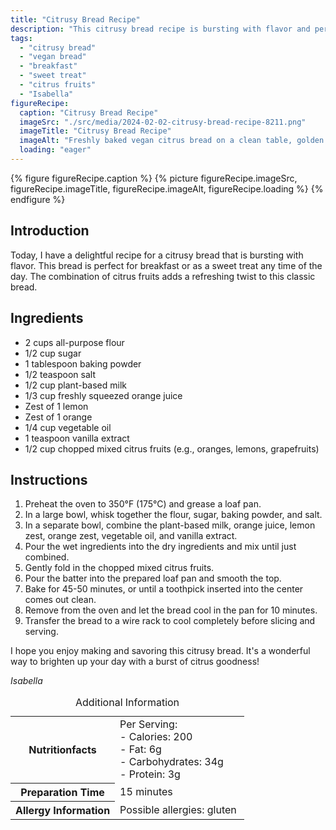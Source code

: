 ```yaml
---
title: "Citrusy Bread Recipe"
description: "This citrusy bread recipe is bursting with flavor and perfect for breakfast or as a sweet treat. The combination of citrus fruits adds a refreshing twist!"
tags:
  - "citrusy bread"
  - "vegan bread"
  - "breakfast"
  - "sweet treat"
  - "citrus fruits"
  - "Isabella"
figureRecipe: 
  caption: "Citrusy Bread Recipe"
  imageSrc: "./src/media/2024-02-02-citrusy-bread-recipe-8211.png"
  imageTitle: "Citrusy Bread Recipe"
  imageAlt: "Freshly baked vegan citrus bread on a clean table, golden crust and vibrant citrus peel, minimalistic decor."
  loading: "eager"
---
```


{% figure figureRecipe.caption %}
{% picture figureRecipe.imageSrc, figureRecipe.imageTitle, figureRecipe.imageAlt, figureRecipe.loading %}
{% endfigure %}

## Introduction

Today, I have a delightful recipe for a citrusy bread that is bursting with flavor. This bread is perfect for breakfast or as a sweet treat any time of the day. The combination of citrus fruits adds a refreshing twist to this classic bread.

## Ingredients

- 2 cups all-purpose flour
- 1/2 cup sugar
- 1 tablespoon baking powder
- 1/2 teaspoon salt
- 1/2 cup plant-based milk
- 1/3 cup freshly squeezed orange juice
- Zest of 1 lemon
- Zest of 1 orange
- 1/4 cup vegetable oil
- 1 teaspoon vanilla extract
- 1/2 cup chopped mixed citrus fruits (e.g., oranges, lemons, grapefruits)

## Instructions

1. Preheat the oven to 350°F (175°C) and grease a loaf pan.
2. In a large bowl, whisk together the flour, sugar, baking powder, and salt.
3. In a separate bowl, combine the plant-based milk, orange juice, lemon zest, orange zest, vegetable oil, and vanilla extract.
4. Pour the wet ingredients into the dry ingredients and mix until just combined.
5. Gently fold in the chopped mixed citrus fruits.
6. Pour the batter into the prepared loaf pan and smooth the top.
7. Bake for 45-50 minutes, or until a toothpick inserted into the center comes out clean.
8. Remove from the oven and let the bread cool in the pan for 10 minutes.
9. Transfer the bread to a wire rack to cool completely before slicing and serving.

I hope you enjoy making and savoring this citrusy bread. It's a wonderful way to brighten up your day with a burst of citrus goodness!

*Isabella*

<table><caption class='sr-only'>Additional Information</caption><tr><th>Nutritionfacts</th><td>Per Serving:<br />
- Calories: 200<br />
- Fat: 6g<br />
- Carbohydrates: 34g<br />
- Protein: 3g&nbsp;</td></tr><tr><th>Preparation Time</th><td>15 minutes&nbsp;</td></tr><tr><th>Allergy Information</th><td>Possible allergies: gluten&nbsp;</td></tr></table>

